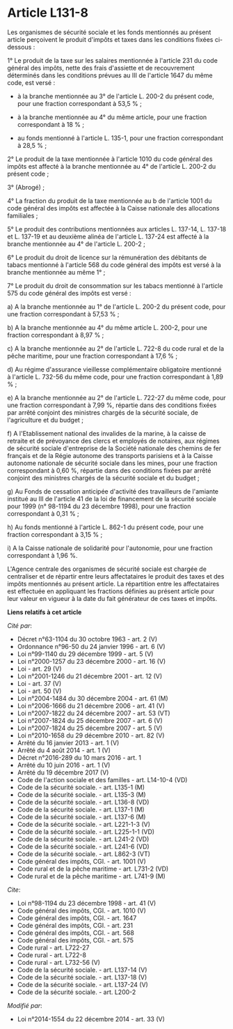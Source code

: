 # Article L131-8

Les organismes de sécurité sociale et les fonds mentionnés au présent article perçoivent le produit d'impôts et taxes dans
les conditions fixées ci-dessous : 

1° Le produit de la taxe sur les salaires mentionnée à l'article 231 du code général des impôts, nette des frais d'assiette
et de recouvrement déterminés dans les conditions prévues au III de l'article 1647 du même code, est versé :

- à la branche mentionnée au 3° de l'article L. 200-2 du présent code, pour une fraction correspondant à 53,5 % ;

- à la branche mentionnée au 4° du même article, pour une fraction correspondant à 18 % ;

- au fonds mentionné à l'article L. 135-1, pour une fraction correspondant à 28,5 % ; 

2° Le produit de la taxe mentionnée à l'article 1010 du code général des impôts est affecté à la branche mentionnée au 4° de
l'article L. 200-2 du présent code ; 

3° (Abrogé) ; 

4° La fraction du produit de la taxe mentionnée au b de l'article 1001 du code général des impôts est affectée à la Caisse
nationale des allocations familiales ; 

5° Le produit des contributions mentionnées aux articles L. 137-14, L. 137-18 et L. 137-19 et au deuxième alinéa de l'article
L. 137-24 est affecté à la branche mentionnée au 4° de l'article L. 200-2 ; 

6° Le produit du droit de licence sur la rémunération des débitants de tabacs mentionné à l'article 568 du code général des
impôts est versé à la branche mentionnée au même 1° ; 

7° Le produit du droit de consommation sur les tabacs mentionné à l'article 575 du code général des impôts est versé : 

a) A la branche mentionnée au 1° de l'article L. 200-2 du présent code, pour une fraction correspondant à 57,53 % ; 

b) A la branche mentionnée au 4° du même article L. 200-2, pour une fraction correspondant à 8,97 % ; 

c) A la branche mentionnée au 2° de l'article L. 722-8 du code rural et de la pêche maritime, pour une fraction correspondant
à 17,6 % ; 

d) Au régime d'assurance vieillesse complémentaire obligatoire mentionné à l'article L. 732-56 du même code, pour une
fraction correspondant à 1,89 % ; 

e) A la branche mentionnée au 2° de l'article L. 722-27 du même code, pour une fraction correspondant à 7,99 %, répartie dans
des conditions fixées par arrêté conjoint des ministres chargés de la sécurité sociale, de l'agriculture et du budget ; 

f) A l'Etablissement national des invalides de la marine, à la caisse de retraite et de prévoyance des clercs et employés de
notaires, aux régimes de sécurité sociale d'entreprise de la Société nationale des chemins de fer français et de la Régie
autonome des transports parisiens et à la Caisse autonome nationale de sécurité sociale dans les mines, pour une fraction
correspondant à 0,60 %, répartie dans des conditions fixées par arrêté conjoint des ministres chargés de la sécurité sociale
et du budget ; 

g) Au Fonds de cessation anticipée d'activité des travailleurs de l'amiante institué au III de l'article 41 de la loi de
financement de la sécurité sociale pour 1999 (n° 98-1194 du 23 décembre 1998), pour une fraction correspondant à 0,31 % ; 

h) Au fonds mentionné à l'article L. 862-1 du présent code, pour une fraction correspondant à 3,15 % ; 

i) A la Caisse nationale de solidarité pour l'autonomie, pour une fraction correspondant à 1,96 %. 

L'Agence centrale des organismes de sécurité sociale est chargée de centraliser et de répartir entre leurs affectataires le
produit des taxes et des impôts mentionnés au présent article. La répartition entre les affectataires est effectuée en
appliquant les fractions définies au présent article pour leur valeur en vigueur à la date du fait générateur de ces taxes et
impôts.

**Liens relatifs à cet article**

_Cité par_:

  - Décret n°63-1104 du 30 octobre 1963 - art. 2 (V)
  - Ordonnance n°96-50 du 24 janvier 1996 - art. 6 (V)
  - Loi n°99-1140 du 29 décembre 1999 - art. 5 (V)
  - Loi n°2000-1257 du 23 décembre 2000 - art. 16 (V)
  - Loi - art. 29 (V)
  - Loi n°2001-1246 du 21 décembre 2001 - art. 12 (V)
  - Loi - art. 37 (V)
  - Loi - art. 50 (V)
  - Loi n°2004-1484 du 30 décembre 2004 - art. 61 (M)
  - Loi n°2006-1666 du 21 décembre 2006 - art. 41 (V)
  - Loi n°2007-1822 du 24 décembre 2007 - art. 53 (VT)
  - Loi n°2007-1824 du 25 décembre 2007 - art. 6 (V)
  - Loi n°2007-1824 du 25 décembre 2007 - art. 5 (V)
  - Loi n°2010-1658 du 29 décembre 2010 - art. 82 (V)
  - Arrêté du 16 janvier 2013 - art. 1 (V)
  - Arrêté du 4 août 2014 - art. 1 (V)
  - Décret n°2016-289 du 10 mars 2016 - art. 1
  - Arrêté du 10 juin 2016 - art. 1 (V)
  - Arrêté du 19 décembre 2017 (V)
  - Code de l'action sociale et des familles - art. L14-10-4 (VD)
  - Code de la sécurité sociale. - art. L135-1 (M)
  - Code de la sécurité sociale. - art. L135-3 (M)
  - Code de la sécurité sociale. - art. L136-8 (VD)
  - Code de la sécurité sociale. - art. L137-1 (M)
  - Code de la sécurité sociale. - art. L137-6 (M)
  - Code de la sécurité sociale. - art. L221-1-3 (V)
  - Code de la sécurité sociale. - art. L225-1-1 (VD)
  - Code de la sécurité sociale. - art. L241-2 (VD)
  - Code de la sécurité sociale. - art. L241-6 (VD)
  - Code de la sécurité sociale. - art. L862-3 (VT)
  - Code général des impôts, CGI. - art. 1001 (V)
  - Code rural et de la pêche maritime - art. L731-2 (VD)
  - Code rural et de la pêche maritime - art. L741-9 (M)

_Cite_:

  - Loi n°98-1194 du 23 décembre 1998 - art. 41 (V)
  - Code général des impôts, CGI. - art. 1010 (V)
  - Code général des impôts, CGI. - art. 1647
  - Code général des impôts, CGI. - art. 231
  - Code général des impôts, CGI. - art. 568
  - Code général des impôts, CGI. - art. 575
  - Code rural - art. L722-27
  - Code rural - art. L722-8
  - Code rural - art. L732-56 (V)
  - Code de la sécurité sociale. - art. L137-14 (V)
  - Code de la sécurité sociale. - art. L137-18 (V)
  - Code de la sécurité sociale. - art. L137-24 (V)
  - Code de la sécurité sociale. - art. L200-2

_Modifié par_:

  - Loi n°2014-1554 du 22 décembre 2014 - art. 33 (V)
